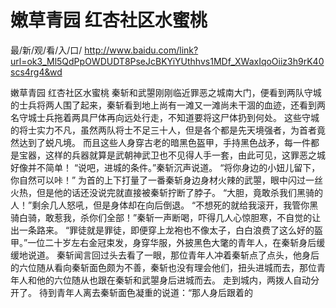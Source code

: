 # 嫩草青园 红杏社区水蜜桃

最/新/观/看/入/口/ http://www.baidu.com/link?url=ok3_Ml5QdPpOWDUDT8PseJcBKYiYUthhvs1MDf_XWaxIqoOiiz3h9rK40scs4rg4&wd

嫩草青园 红杏社区水蜜桃
 秦斩和武曌刚刚临近罪恶之城南大门，便看到两队守城的士兵将两人围了起来，秦斩看到地上尚有一滩又一滩尚未干涸的血迹，还看到两名守城士兵拖着两具尸体再向远处行走，不知道要将这尸体扔到何处。
    这些守城的将士实力不凡，虽然两队将士不足三十人，但是各个都是先天境强者，为首者竟然达到了蜕凡境。
    而且这些人身穿古老的暗黑色盔甲，手持黑色战矛，每一件都是宝器，这样的兵器就算是武朝神武卫也不见得人手一套，由此可见，这罪恶之城好像并不简单！
    “说吧，进城的条件。”秦斩沉声说道。
    “将你身边的小妞儿留下，你自然可以咔！”
    为首的上下打量了一番秦斩身边身材火辣的武曌，眼中闪过一丝火热，但是他的话还没说完就直接被秦斩拧断了脖子。
    “大胆，竟敢杀我们黑骑的人！”剩余几人怒吼，但是身体却在向后倒退。
    “不想死的就给我滚开，我管你黑骑白骑，敢惹我，杀你们全部！”秦斩一声断喝，吓得几人心惊胆寒，不自觉的让出一条路来。
    “罪徒就是罪徒，即便穿上龙袍也不像太子，白白浪费了这么好的盔甲。”一位二十岁左右金冠束发，身穿华服，外披黑色大氅的青年人，在秦斩身后缓缓地说道。
    秦斩闻言回过头去看了一眼，那位青年人冲着秦斩点了点头，他身后的六位随从看向秦斩面色颇为不善，秦斩也没有理会他们，扭头进城而去，那位青年人和他的六位随从也跟在秦斩和武曌身后进城而去。
    走到城内，两拨人自动分开了。
    待到青年人离去秦斩面色凝重的说道：“那人身后跟着的
